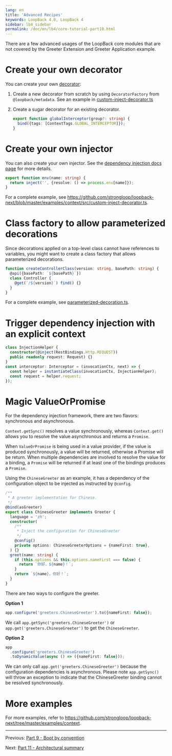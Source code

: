 ```yaml
---
lang: en
title: 'Advanced Recipes'
keywords: LoopBack 4.0, LoopBack 4
sidebar: lb4_sidebar
permalink: /doc/en/lb4/core-tutorial-part10.html
---
```


There are a few advanced usages of the LoopBack core modules that are not
covered by the Greeter Extension and Greeter Application example.

# Create your own decorator

You can create your own
[decorator](https://loopback.io/doc/en/lb4/Decorators.html):

1. Create a new decorator from scratch by using `DecoratorFactory` from
   `@loopback/metadata`. See an example in
   [custom-inject-decorator.ts](https://github.com/strongloop/loopback-next/blob/master/examples/context/src/custom-inject-decorator.ts)

2. Create a sugar decorator for an existing decorator.

   ```ts
   export function globalInterceptor(group?: string) {
     bind({tags: [ContextTags.GLOBAL_INTERCEPTOR]});
   }
   ```

# Create your own injector

You can also create your own injector. See the
[dependency injection docs page](https://loopback.io/doc/en/lb4/Dependency-injection.html)
for more details.

```ts
export function env(name: string) {
  return inject('', {resolve: () => process.env[name]});
}
```

For a complete example, see
https://github.com/strongloop/loopback-next/blob/master/examples/context/src/custom-inject-decorator.ts.

# Class factory to allow parameterized decorations

Since decorations applied on a top-level class cannot have references to
variables, you might want to create a class factory that allows parameterized
decorations.

```ts
function createControllerClass(version: string, basePath: string) {
  @api({basePath: `${basePath}`})
  class Controller {
    @get(`/${version}`) find() {}
  }
}
```

For a complete example, see
[parameterized-decoration.ts](https://github.com/strongloop/loopback-next/blob/master/examples/context/src/parameterized-decoration.ts).

# Trigger dependency injection with an explicit context

```ts
class InjectionHelper {
  constructor(@inject(RestBindings.Http.REQUEST))
  public readonly request: Request) {}
}
const interceptor: Interceptor = (invocationCtx, next) => {
  const helper = instantiateClass(invocationCtx, InjectionHelper);
  const request = helper.request;
});
```

# Magic ValueOrPromise

For the dependency injection framework, there are two flavors: synchronous and
asynchronous.

`Context.getSync()` resolves a value synchronously, whereas `Context.get()`
allows you to resolve the value asynchronous and returns a `Promise`.

When `ValueOrPromise` is being used in a value provider, if the value is
produced synchronously, a value will be returned, otherwise a Promise will be
return. When multiple dependencies are involved to resolve the value for a
binding, a `Promise` will be returned if at least one of the bindings produces a
`Promise`.

Using the `ChineseGreeter` as an example, it has a dependency of the
configuration object to be injected as instructed by `@config`.

```ts
/**
 * A greeter implementation for Chinese.
 */
@bind(asGreeter)
export class ChineseGreeter implements Greeter {
  language = 'zh';
  constructor(
    /**
     * Inject the configuration for ChineseGreeter
     */
    @config()
    private options: ChineseGreeterOptions = {nameFirst: true},
  ) {}
  greet(name: string) {
    if (this.options && this.options.nameFirst === false) {
      return `你好，${name}！`;
    }
    return `${name}，你好！`;
  }
}
```

There are two ways to configure the greeter.

**Option 1**

```ts
app.configure('greeters.ChineseGreeter').to({nameFirst: false});
```

We call `app.getSync('greeters.ChineseGreeter')` or
`app.get('greeters.ChineseGreeter')` to get the `ChineseGreeter`.

**Option 2**

```ts
app
  .configure('greeters.ChineseGreeter')
  .toDynamicValue(async () => ({nameFirst: false}));
```

We can only call `app.get('greeters.ChineseGreeter')` because the configuration
dependencies is asynchronous. Please note `app.getSync()` will throw an
exception to indicate that the ChineseGreeter binding cannot be resolved
synchronously.

# More examples

For more examples, refer to
https://github.com/strongloop/loopback-next/tree/master/examples/context.

---

Previous: [Part 9 - Boot by convention](./9-boot-by-convention.md)

Next: [Part 11 - Architectural summary](./11-summary.md)
